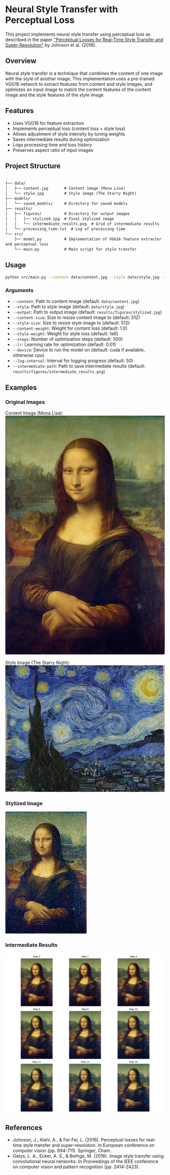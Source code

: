 # Neural Style Transfer with Perceptual Loss

This project implements neural style transfer using perceptual loss as described in the paper ["Perceptual Losses for Real-Time Style Transfer and Super-Resolution"](https://arxiv.org/pdf/1603.08155) by Johnson et al. (2016).

## Overview

Neural style transfer is a technique that combines the content of one image with the style of another image. This implementation uses a pre-trained VGG16 network to extract features from content and style images, and optimizes an input image to match the content features of the content image and the style features of the style image.

## Features

- Uses VGG16 for feature extraction
- Implements perceptual loss (content loss + style loss)
- Allows adjustment of style intensity by tuning weights
- Saves intermediate results during optimization
- Logs processing time and loss history
- Preserves aspect ratio of input images

## Project Structure

```
.
├── data/
│   ├── content.jpg       # Content image (Mona Lisa)
│   └── style.jpg         # Style image (The Starry Night)
├── models/
│   └── saved_models/     # Directory for saved models
├── results/
│   ├── figures/          # Directory for output images
│   │   ├── stylized.jpg  # Final stylized image
│   │   └── intermediate_results.png  # Grid of intermediate results
│   └── processing_time.txt  # Log of processing time
└── src/
    ├── model.py          # Implementation of VGG16 feature extractor and perceptual loss
    └── main.py           # Main script for style transfer
```

## Usage

```bash
python src/main.py --content data/content.jpg --style data/style.jpg --output results/figures/stylized.jpg --steps 300 --content-weight 1.0 --style-weight 1e6
```

### Arguments

- `--content`: Path to content image (default: `data/content.jpg`)
- `--style`: Path to style image (default: `data/style.jpg`)
- `--output`: Path to output image (default: `results/figures/stylized.jpg`)
- `--content-size`: Size to resize content image to (default: 512)
- `--style-size`: Size to resize style image to (default: 512)
- `--content-weight`: Weight for content loss (default: 1.0)
- `--style-weight`: Weight for style loss (default: 1e6)
- `--steps`: Number of optimization steps (default: 300)
- `--lr`: Learning rate for optimization (default: 0.01)
- `--device`: Device to run the model on (default: cuda if available, otherwise cpu)
- `--log-interval`: Interval for logging progress (default: 50)
- `--intermediate-path`: Path to save intermediate results (default: `results/figures/intermediate_results.png`)

## Examples

### Original Images

Content Image (Mona Lisa):
![Content Image](data/content.jpg)

Style Image (The Starry Night):
![Style Image](data/style.jpg)

### Stylized Image

![Stylized Image](results/figures/stylized.jpg)

### Intermediate Results

![Intermediate Results](results/figures/intermediate_results.png)

## References

- Johnson, J., Alahi, A., & Fei-Fei, L. (2016). Perceptual losses for real-time style transfer and super-resolution. In European conference on computer vision (pp. 694-711). Springer, Cham.
- Gatys, L. A., Ecker, A. S., & Bethge, M. (2016). Image style transfer using convolutional neural networks. In Proceedings of the IEEE conference on computer vision and pattern recognition (pp. 2414-2423).